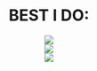 <div align="center">
  <h1>BEST I DO:</h1>
  <img src="https://skillicons.dev/icons?i=ubuntu,windows" />
    <br>
  <img src="https://skillicons.dev/icons?i=python,lua,js,html,css" />
    <br>
  <img src="https://skillicons.dev/icons?i=mysql,sqlite,postgresql,discord" />
</div>
<!--
<div>
  <h1>Tech Stack</h1>
  <img src="https://skillicons.dev/icons?i=js,python,mysql,sqlite,html,css"/>
</div>
-->
